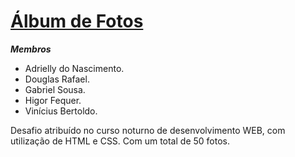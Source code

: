 # [Álbum de Fotos](https://github.com/Gabriel-Sousa-Amorim/Album-de-Fotos)
***Membros***
 - Adrielly do Nascimento.
 - Douglas Rafael.
 - Gabriel Sousa.
 - Higor Fequer.
 - Vinícius Bertoldo.

Desafio atribuído no curso noturno de desenvolvimento WEB, com utilização de HTML e CSS. Com um total de 50 fotos.

